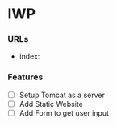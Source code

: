 # IWP
### URLs
- index: 

### Features
- [ ] Setup Tomcat as a server
- [ ] Add Static Website
- [ ] Add Form to get user input
